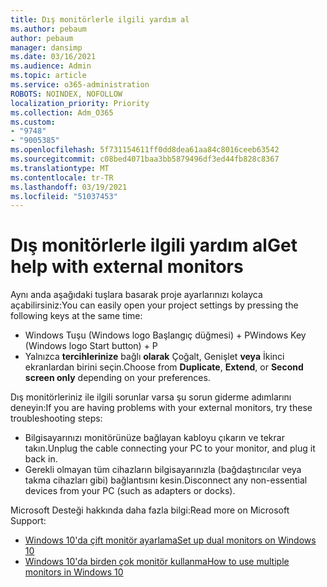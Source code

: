 ```yaml
---
title: Dış monitörlerle ilgili yardım al
ms.author: pebaum
author: pebaum
manager: dansimp
ms.date: 03/16/2021
ms.audience: Admin
ms.topic: article
ms.service: o365-administration
ROBOTS: NOINDEX, NOFOLLOW
localization_priority: Priority
ms.collection: Adm_O365
ms.custom:
- "9748"
- "9005385"
ms.openlocfilehash: 5f731154611ff0dd8dea61aa84c8016ceeb63542
ms.sourcegitcommit: c08bed4071baa3bb5879496df3ed44fb828c8367
ms.translationtype: MT
ms.contentlocale: tr-TR
ms.lasthandoff: 03/19/2021
ms.locfileid: "51037453"
---
```

# <a name="get-help-with-external-monitors"></a><span data-ttu-id="b7a61-102">Dış monitörlerle ilgili yardım al</span><span class="sxs-lookup"><span data-stu-id="b7a61-102">Get help with external monitors</span></span>

<span data-ttu-id="b7a61-103">Aynı anda aşağıdaki tuşlara basarak proje ayarlarınızı kolayca açabilirsiniz:</span><span class="sxs-lookup"><span data-stu-id="b7a61-103">You can easily open your project settings by pressing the following keys at the same time:</span></span>

- <span data-ttu-id="b7a61-104">Windows Tuşu (Windows logo Başlangıç düğmesi) + P</span><span class="sxs-lookup"><span data-stu-id="b7a61-104">Windows Key (Windows logo Start button) + P</span></span>
- <span data-ttu-id="b7a61-105">Yalnızca **tercihlerinize** bağlı **olarak** Çoğalt, Genişlet **veya** İkinci ekranlardan birini seçin.</span><span class="sxs-lookup"><span data-stu-id="b7a61-105">Choose from **Duplicate**, **Extend**, or **Second screen only** depending on your preferences.</span></span>

<span data-ttu-id="b7a61-106">Dış monitörleriniz ile ilgili sorunlar varsa şu sorun giderme adımlarını deneyin:</span><span class="sxs-lookup"><span data-stu-id="b7a61-106">If you are having problems with your external monitors, try these troubleshooting steps:</span></span>

- <span data-ttu-id="b7a61-107">Bilgisayarınızı monitörünüze bağlayan kabloyu çıkarın ve tekrar takın.</span><span class="sxs-lookup"><span data-stu-id="b7a61-107">Unplug the cable connecting your PC to your monitor, and plug it back in.</span></span>
- <span data-ttu-id="b7a61-108">Gerekli olmayan tüm cihazların bilgisayarınızla (bağdaştırıcılar veya takma cihazları gibi) bağlantısını kesin.</span><span class="sxs-lookup"><span data-stu-id="b7a61-108">Disconnect any non-essential devices from your PC (such as adapters or docks).</span></span>

<span data-ttu-id="b7a61-109">Microsoft Desteği hakkında daha fazla bilgi:</span><span class="sxs-lookup"><span data-stu-id="b7a61-109">Read more on Microsoft Support:</span></span>

- [<span data-ttu-id="b7a61-110">Windows 10'da çift monitör ayarlama</span><span class="sxs-lookup"><span data-stu-id="b7a61-110">Set up dual monitors on Windows 10</span></span>](https://support.microsoft.com/windows/set-up-dual-monitors-on-windows-10-3d5c15dc-cc63-d850-aeb6-b41778147554)
- [<span data-ttu-id="b7a61-111">Windows 10'da birden çok monitör kullanma</span><span class="sxs-lookup"><span data-stu-id="b7a61-111">How to use multiple monitors in Windows 10</span></span>](https://support.microsoft.com/windows/how-to-use-multiple-monitors-in-windows-10-329c6962-5a4d-b481-7baa-bec9671f728a)

